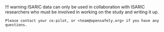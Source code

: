 !!! warning
    ISARIC data can only be used in collaboration with ISARIC researchers who must be involved in working on the study and writing it up.

    Please contact your co-pilot, or <team@opensafely.org> if you have any questions.
